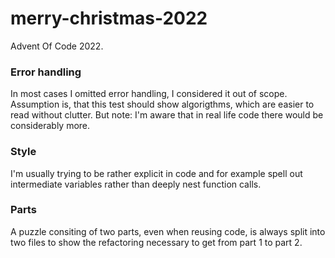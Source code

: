 # merry-christmas-2022
Advent Of Code 2022.

### Error handling
In most cases I omitted error handling, I considered it out of scope. Assumption is, that this test should show algorigthms, which are easier to read without clutter. But note: I'm aware that in real life code there would be considerably more.

### Style
I'm usually trying to be rather explicit in code and for example spell out intermediate variables rather than deeply nest function calls.

### Parts
A puzzle consiting of two parts, even when reusing code, is always split into two files to show the refactoring necessary to get from part 1 to part 2.
